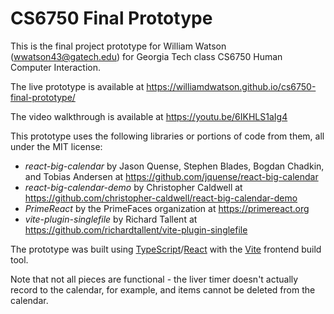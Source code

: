 # CS6750 Final Prototype
<p>This is the final project prototype for William Watson (<a href="mailto:wwatson43@gatech.edu">wwatson43@gatech.edu</a>) for Georgia Tech class CS6750 Human Computer Interaction.</p>
<p>The live prototype is available at <a href="https://williamdwatson.github.io/cs6750-final-prototype/" target="_blank">https://williamdwatson.github.io/cs6750-final-prototype/</a></p>
<p>The video walkthrough is available at <a href="https://youtu.be/6IKHLS1aIg4" target="_blank">https://youtu.be/6IKHLS1aIg4</a></p>
<p>
  This prototype uses the following libraries or portions of code from them, all under the MIT license:
  <ul>
    <li><cite>react-big-calendar</cite> by Jason Quense, Stephen Blades, Bogdan Chadkin, and Tobias Andersen at <a href="https://github.com/jquense/react-big-calendar" target="_blank">https://github.com/jquense/react-big-calendar</a></li>
    <li><cite>react-big-calendar-demo</cite> by Christopher Caldwell at <a href="https://github.com/christopher-caldwell/react-big-calendar-demo" target="_blank">https://github.com/christopher-caldwell/react-big-calendar-demo</a></li>
    <li><cite>PrimeReact</cite> by the PrimeFaces organization at <a href="https://primereact.org" target="_blank">https://primereact.org</a></li>
    <li><cite>vite-plugin-singlefile</cite> by Richard Tallent at <a href="https://github.com/richardtallent/vite-plugin-singlefile" target="_blank">https://github.com/richardtallent/vite-plugin-singlefile</a></li>
  </ul>
</p>
<p>The prototype was built using <a href="https://typescriptlang.org" target="_blank">TypeScript</a>/<a href="https://react.dev" target="_blank">React</a> with the <a href="https://vite.dev" target="_blank">Vite</a> frontend build tool.</p>
<p>Note that not all pieces are functional - the liver timer doesn't actually record to the calendar, for example, and items cannot be deleted from the calendar.</p>
